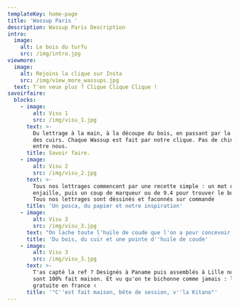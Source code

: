 ```yaml
---
templateKey: home-page
title: 'Wassup Paris '
description: Wassup Paris Description
intro:
  image:
    alt: Le bois du turfu
    src: /img/intro.jpg
viewmore:
  image:
    alt: Rejoins la clique sur Insta
    src: /img/view_more_wassups.jpg
  text: T'en veux plus ? Clique Clique Clique !
savoirfaire:
  blocks:
    - image:
        alt: Visu 1
        src: /img/visu_1.jpg
      text: >-
        Du lettrage à la main, à la découpe du bois, en passant par la gravure
        des cuirs. Chaque Wassup est fait par notre clique. Pas de chinoiseries
        entre nous.
      title: Savoir faire.
    - image:
        alt: Visu 2
        src: /img/visu_2.jpg
      text: >-
        Tous nos lettrages commencent par une recette simple : un mot qui nous
        enjaille, puis un coup de marqueur ou de 9.4 pour trouver le bon flow.
        Tous nos lettrages sont déssinés et faconnés sur commande
      title: 'Un posca, du papier et notre inspiration'
    - image:
        alt: Visu 3
        src: /img/visu_3.jpg
      text: "On lache toute l'huile de coude que l'on a pour concevoir de la tête jusqu'au pied chaque Wassup. Une passion et un goût prononcé pour la perfection. Plus besoin d'aller Go-muscu. \U0001F4AA"
      title: 'Du bois, du cuir et une pointe d''huile de coude'
    - image:
        alt: Visu 3
        src: /img/visu_3.jpg
      text: >-
        T'as capté la ref ? Designés à Paname puis assemblés à Lille nos Wassups
        sont 100% fait maison. Et vu qu'on te bichonne comme jamais : livraison
        gratuite en france ✌️
      title: '"C''est fait maison, bête de session, v''la Kitano"'
---
```


